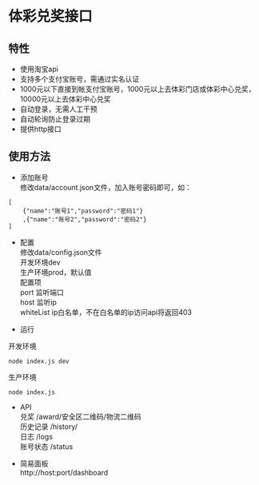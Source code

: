 # 体彩兑奖接口

## 特性
* 使用淘宝api
* 支持多个支付宝账号，需通过实名认证
* 1000元以下直接到帐支付宝账号，1000元以上去体彩门店或体彩中心兑奖，10000元以上去体彩中心兑奖
* 自动登录，无需人工干预
* 自动轮询防止登录过期
* 提供http接口

## 使用方法
* 添加账号  
修改data/account.json文件，加入账号密码即可，如：
```
[
    {"name":"账号1","password":"密码1"}
    ,{"name":"账号2","password":"密码2"}
]
```

* 配置  
修改data/config.json文件  
开发环境dev  
生产环境prod，默认值  
配置项  
port  监听端口  
host  监听ip  
whiteList  ip白名单，不在白名单的ip访问api将返回403    

* 运行  

开发环境  
```
node index.js dev 
```
生产环境
```
node index.js
```

* API  
兑奖  /award/安全区二维码/物流二维码  
历史记录  /history/   
日志  /logs  
账号状态  /status



* 简易面板  
http://host:port/dashboard



